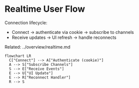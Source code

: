# Realtime User Flow

Connection lifecycle:

- Connect → authenticate via cookie → subscribe to channels
- Receive updates → UI refresh → handle reconnects

Related: ../overview/realtime.md

```mermaid
flowchart LR
  C["Connect"] --> A["Authenticate (cookie)"]
  A --> S["Subscribe Channels"]
  S --> E["Receive Events"]
  E --> U["UI Update"]
  E --> R["Reconnect Handler"]
  R --> S
```
